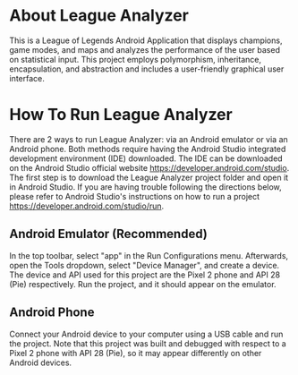 # About League Analyzer
This is a League of Legends Android Application that displays champions, game modes, and maps and analyzes the performance of the user based on statistical input. This project employs polymorphism, inheritance, encapsulation, and abstraction and includes a user-friendly graphical user interface.
# How To Run League Analyzer
There are 2 ways to run League Analyzer: via an Android emulator or via an Android phone. Both methods require having the Android Studio integrated development environment (IDE) downloaded. The IDE can be downloaded on the Android Studio official website https://developer.android.com/studio. The first step is to download the League Analyzer project folder and open it in Android Studio. If you are having trouble following the directions below, please refer to Android Studio's instructions on how to run a project https://developer.android.com/studio/run.
## Android Emulator (Recommended)
In the top toolbar, select "app" in the Run Configurations menu. Afterwards, open the Tools dropdown, select "Device Manager", and create a device. The device and API used for this project are the Pixel 2 phone and API 28 (Pie) respectively. Run the project, and it should appear on the emulator.
## Android Phone
Connect your Android device to your computer using a USB cable and run the project. Note that this project was built and debugged with respect to a Pixel 2 phone with API 28 (Pie), so it may appear differently on other Android devices.
